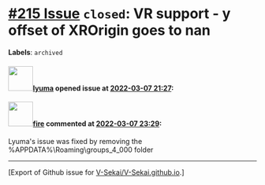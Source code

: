 # [\#215 Issue](https://github.com/V-Sekai/V-Sekai.github.io/issues/215) `closed`: VR support - y offset of XROrigin goes to nan
**Labels**: `archived`


#### <img src="https://avatars.githubusercontent.com/u/39946030?v=4" width="50">[lyuma](https://github.com/lyuma) opened issue at [2022-03-07 21:27](https://github.com/V-Sekai/V-Sekai.github.io/issues/215):



#### <img src="https://avatars.githubusercontent.com/u/32321?u=c2e06a3d2b49a467aa907e54aa259516440267cc&v=4" width="50">[fire](https://github.com/fire) commented at [2022-03-07 23:29](https://github.com/V-Sekai/V-Sekai.github.io/issues/215#issuecomment-1061247453):

Lyuma's issue was fixed by removing the %APPDATA%\Roaming\groups_4_000 folder


-------------------------------------------------------------------------------



[Export of Github issue for [V-Sekai/V-Sekai.github.io](https://github.com/V-Sekai/V-Sekai.github.io).]
